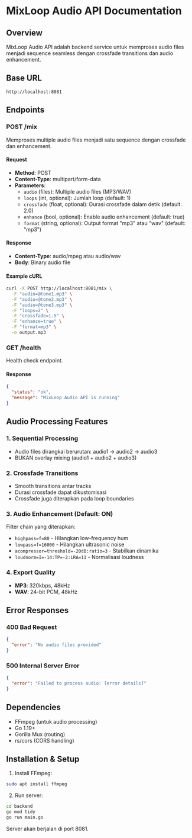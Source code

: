 # MixLoop Audio API Documentation

## Overview
MixLoop Audio API adalah backend service untuk memproses audio files menjadi sequence seamless dengan crossfade transitions dan audio enhancement.

## Base URL
```
http://localhost:8081
```

## Endpoints

### POST /mix
Memproses multiple audio files menjadi satu sequence dengan crossfade dan enhancement.

#### Request
- **Method**: POST
- **Content-Type**: multipart/form-data
- **Parameters**:
  - `audio` (files): Multiple audio files (MP3/WAV)
  - `loops` (int, optional): Jumlah loop (default: 1)
  - `crossfade` (float, optional): Durasi crossfade dalam detik (default: 2.0)
  - `enhance` (bool, optional): Enable audio enhancement (default: true)
  - `format` (string, optional): Output format "mp3" atau "wav" (default: "mp3")

#### Response
- **Content-Type**: audio/mpeg atau audio/wav
- **Body**: Binary audio file

#### Example cURL
```bash
curl -X POST http://localhost:8081/mix \
  -F "audio=@tone1.mp3" \
  -F "audio=@tone2.mp3" \
  -F "audio=@tone3.mp3" \
  -F "loops=2" \
  -F "crossfade=1.5" \
  -F "enhance=true" \
  -F "format=mp3" \
  -o output.mp3
```

### GET /health
Health check endpoint.

#### Response
```json
{
  "status": "ok",
  "message": "MixLoop Audio API is running"
}
```

## Audio Processing Features

### 1. Sequential Processing
- Audio files dirangkai berurutan: audio1 → audio2 → audio3
- BUKAN overlay mixing (audio1 + audio2 + audio3)

### 2. Crossfade Transitions
- Smooth transitions antar tracks
- Durasi crossfade dapat dikustomisasi
- Crossfade juga diterapkan pada loop boundaries

### 3. Audio Enhancement (Default: ON)
Filter chain yang diterapkan:
- `highpass=f=80` - Hilangkan low-frequency hum
- `lowpass=f=16000` - Hilangkan ultrasonic noise  
- `acompressor=threshold=-20dB:ratio=3` - Stabilkan dinamika
- `loudnorm=I=-14:TP=-2:LRA=11` - Normalisasi loudness

### 4. Export Quality
- **MP3**: 320kbps, 48kHz
- **WAV**: 24-bit PCM, 48kHz

## Error Responses

### 400 Bad Request
```json
{
  "error": "No audio files provided"
}
```

### 500 Internal Server Error
```json
{
  "error": "Failed to process audio: [error details]"
}
```

## Dependencies
- FFmpeg (untuk audio processing)
- Go 1.19+
- Gorilla Mux (routing)
- rs/cors (CORS handling)

## Installation & Setup

1. Install FFmpeg:
```bash
sudo apt install ffmpeg
```

2. Run server:
```bash
cd backend
go mod tidy
go run main.go
```

Server akan berjalan di port 8081.
